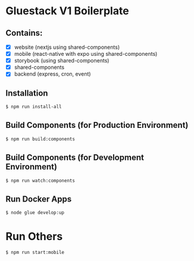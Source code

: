 # Gluestack V1 Boilerplate

## Contains:

- [x] website (nextjs using shared-components)
- [x] mobile (react-native with expo using shared-components)
- [x] storybook (using shared-components)
- [x] shared-components
- [x] backend (express, cron, event)

## Installation

```bash
$ npm run install-all
```

## Build Components (for Production Environment)

```bash
$ npm run build:components
```

## Build Components (for Development Environment)

```bash
$ npm run watch:components
```

## Run Docker Apps

```bash
$ node glue develop:up
```

# Run Others

```bash
$ npm run start:mobile
```
